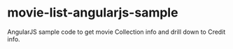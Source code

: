 # movie-list-angularjs-sample
AngularJS sample code to get movie Collection info and drill down to Credit info.
